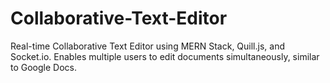 # Collaborative-Text-Editor
Real-time Collaborative Text Editor using MERN Stack, Quill.js, and Socket.io. Enables multiple users to edit documents simultaneously, similar to Google Docs.
